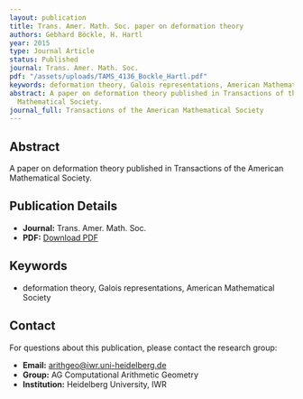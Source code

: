 ```yaml
---
layout: publication
title: Trans. Amer. Math. Soc. paper on deformation theory
authors: Gebhard Böckle, H. Hartl
year: 2015
type: Journal Article
status: Published
journal: Trans. Amer. Math. Soc.
pdf: "/assets/uploads/TAMS_4136_Bockle_Hartl.pdf"
keywords: deformation theory, Galois representations, American Mathematical Society
abstract: A paper on deformation theory published in Transactions of the American
  Mathematical Society.
journal_full: Transactions of the American Mathematical Society
---
```

## Abstract

A paper on deformation theory published in Transactions of the American Mathematical Society.

## Publication Details

- **Journal:** Trans. Amer. Math. Soc.
- **PDF:** [Download PDF](/assets/uploads/TAMS_4136_Bockle_Hartl.pdf)

## Keywords

- deformation theory, Galois representations, American Mathematical Society


## Contact

For questions about this publication, please contact the research group:
- **Email:** arithgeo@iwr.uni-heidelberg.de
- **Group:** AG Computational Arithmetic Geometry
- **Institution:** Heidelberg University, IWR